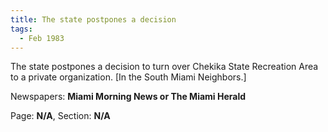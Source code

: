 ```yaml
---  
title: The state postpones a decision  
tags:  
  - Feb 1983  
---  
```

  
The state postpones a decision to turn over Chekika State Recreation Area to a private organization. [In the South Miami Neighbors.]  
  
Newspapers: **Miami Morning News or The Miami Herald**  
  
Page: **N/A**, Section: **N/A** 

